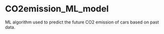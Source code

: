 # CO2emission_ML_model
 ML algorithm used to predict the future CO2 emission of cars based on past data. 
